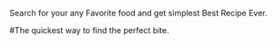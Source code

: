 Search for your any Favorite food and get simplest Best Recipe Ever.

#The quickest way to find the perfect bite.
